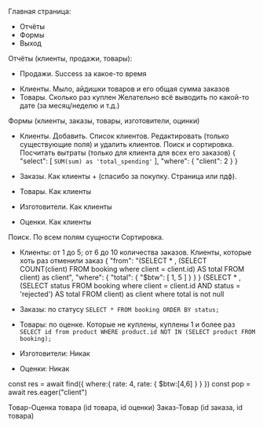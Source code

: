 Главная страница:
  - Отчёты
  - Формы
  - Выход

Отчёты (клиенты, продажи, товары):
  - Продажи. Success за какое-то время  <!-- Done -->
  <!-- SELECT * FROM (SELECT * , (SELECT status FROM booking where product = product.id AND status = 'success') AS status FROM product) as products where status = 'success'; -->
  - Клиенты. Мыло, айдишки товаров и его общая сумма заказов
  - Товары. Сколько раз куплен <!-- Done -->
  Желательно всё выводить по какой-то дате (за месяц/неделю и т.д.)

Формы (клиенты, заказы, товары, изготовители, оцинки)
   - Клиенты. Добавить. Список клиентов. Редактировать (только существующие поля) и удалить клиентов. Поиск и сортировка. Посчитать вытраты (только для клиента для всех его заказов)
    {
        "select": [
            `SUM(sum) as 'total_spending'`
        ],
        "where": {
            "client": 2
        }
    }

   - Заказы. Как клиенты + (спасибо за покупку. Страница или пдф).
   - Товары. Как клиенты
   - Изготовители. Как клиенты
   - Оценки. Как клиенты
  
Поиск. По всем полям сущности
Сортировка. 
  - Клиенты: от 1 до 5; от 6 до 10 количества заказов. Клиенты, которые хоть раз отменили заказ
    {
        "from": "(SELECT * , (SELECT COUNT(client) FROM booking where client = client.id) AS total FROM client) as client",
        "where": {
            "total": {
                "$btw": [
                    1,
                    5
                ]
            }
        }
    }
    (SELECT * , (SELECT status FROM booking where client = client.id AND status = 'rejected') AS total FROM client) as client where total is not null
  
  - Заказы: по статусу
    `SELECT * FROM booking ORDER BY status;`
  - Товары: по оценке. Которые не куплены, куплены 1 и более раз
    `SELECT id from product WHERE product.id NOT IN (SELECT product FROM booking);`
  - Изготовители: Никак
  - Оценки: Никак


<!-- ПРИМЕРЫ ЗАПРОСОВ С `FIND`: -->
const res = await find({
  where:{
    rate: 4,
    rate: {
      $btw:[4,6]
    }
  }
})
const pop = await res.eager("client")

<!-- Дополнительные таблицы: -->
Товар-Оценка товара (id товара, id оценки)
Заказ-Товар (id заказа, id товара)
